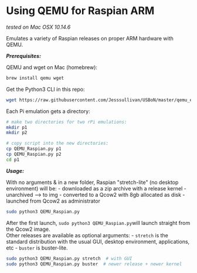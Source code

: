 # Using QEMU for Raspian ARM

*tested on Mac OSX 10.14.6*

Emulates a variety of Raspian releases on proper ARM hardware with QEMU.

***Prerequisites:***    

QEMU and wget on Mac (homebrew):

```bash
brew install qemu wget
```      

Get the Python3 CLI in this repo:
```bash
wget https://raw.githubusercontent.com/Jesssullivan/USBoN/master/qemu_env/QEMU_Raspian.py
```     

Each Pi emulation gets a directory: 
```bash
# make two directories for two rPi emulations:
mkdir p1 
mkdir p2

# copy script into the new directories:
cp QEMU_Raspian.py p1
cp QEMU_Raspian.py p2
cd p1  
``` 

***Usage:***     

With no arguments & in a new folder, Raspian "stretch-lite" (no desktop environment) will be:
    - downloaded as a zip archive with a release kernel
    - unarchived --> to img
    - converted to a Qcow2 with 8gb allocated as disk
    - launched from Qcow2 as administrator 
     
```bash
sudo python3 QEMU_Raspian.py 
```             

After the first launch, ``` sudo python3 QEMU_Raspian.py ```will launch straight from the Qcow2 image.       
Other releases are available as optional arguments:
    - ``` stretch ``` is the standard distribution with the usual GUI, desktop environment, applications, etc
    - ``` buster ``` is buster-lite.
      
```bash
sudo python3 QEMU_Raspian.py stretch  # with GUI
sudo python3 QEMU_Raspian.py buster  # newer release + newer kernel  
```
  
